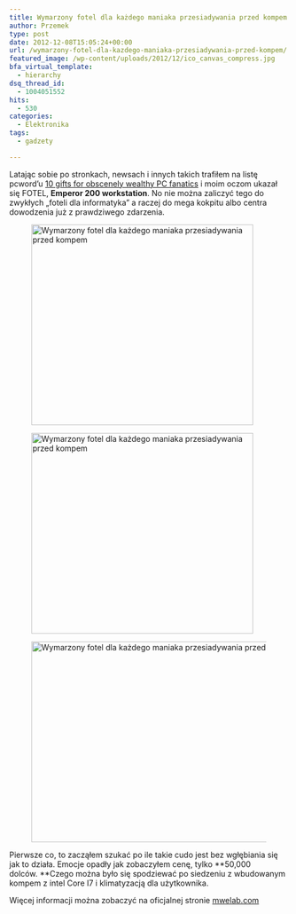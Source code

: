 ```yaml
---
title: Wymarzony fotel dla każdego maniaka przesiadywania przed kompem
author: Przemek
type: post
date: 2012-12-08T15:05:24+00:00
url: /wymarzony-fotel-dla-kazdego-maniaka-przesiadywania-przed-kompem/
featured_image: /wp-content/uploads/2012/12/ico_canvas_compress.jpg
bfa_virtual_template:
  - hierarchy
dsq_thread_id:
  - 1004051552
hits:
  - 530
categories:
  - Elektronika
tags:
  - gadzety

---
```

Latając sobie po stronkach, newsach i innych takich trafiłem na listę pcword&#8217;u <a href="http://www.pcworld.com/article/2018859/10-gifts-for-obscenely-wealthy-pc-fanatics.html" target="_blank">10 gifts for obscenely wealthy PC fanatics</a> i moim oczom ukazał się FOTEL, **Emperor 200 workstation**. No nie można zaliczyć tego do zwykłych &#8222;foteli dla informatyka&#8221; a raczej do mega kokpitu albo centra dowodzenia już z prawdziwego zdarzenia.

<!--more-->

<div id='gallery-1' class='gallery galleryid-137 gallery-columns-3 gallery-size-colormag-featured-image'>
  <figure class='gallery-item'> 
  
  <div class='gallery-icon landscape'>
    <a href='http://techfreak.pl/wymarzony-fotel-dla-kazdego-maniaka-przesiadywania-przed-kompem/4-emp_mac_pod_side/'><img width="400" height="362" src="http://techfreak.pl/wp-content/uploads/2012/12/4-EMP_MAC_POD_SIDE.jpg" class="attachment-colormag-featured-image size-colormag-featured-image" alt="Wymarzony fotel dla każdego maniaka przesiadywania przed kompem" /></a>
  </div></figure><figure class='gallery-item'> 
  
  <div class='gallery-icon landscape'>
    <a href='http://techfreak.pl/wymarzony-fotel-dla-kazdego-maniaka-przesiadywania-przed-kompem/3-emp_mac_pod_open/'><img width="400" height="362" src="http://techfreak.pl/wp-content/uploads/2012/12/3-EMP_MAC_POD_OPEN.jpg" class="attachment-colormag-featured-image size-colormag-featured-image" alt="Wymarzony fotel dla każdego maniaka przesiadywania przed kompem" /></a>
  </div></figure><figure class='gallery-item'> 
  
  <div class='gallery-icon landscape'>
    <a href='http://techfreak.pl/wymarzony-fotel-dla-kazdego-maniaka-przesiadywania-przed-kompem/_ico_canvas_compress/'><img width="642" height="362" src="http://techfreak.pl/wp-content/uploads/2012/12/ico_canvas_compress.jpg" class="attachment-colormag-featured-image size-colormag-featured-image" alt="Wymarzony fotel dla każdego maniaka przesiadywania przed kompem" /></a>
  </div></figure>
</div>

Pierwsze co, to zacząłem szukać po ile takie cudo jest bez wgłębiania się jak to działa. Emocje opadły jak zobaczyłem cenę, tylko **50,000 dolców. **Czego można było się spodziewać po siedzeniu z wbudowanym kompem z intel Core I7 i klimatyzacją dla użytkownika.

Więcej informacji można zobaczyć na oficjalnej stronie <a href="http://www.mwelab.com/index.php/en/products/emperor-200" target="_blank">mwelab.com</a>